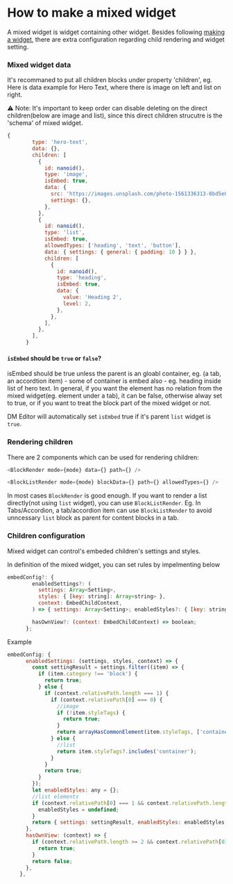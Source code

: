 # How to make a mixed widget

A mixed widget is widget containing other widget. Besides following [making a widget](./how-to-make-widget.md), there are extra configuration regarding child rendering and widget setting.


### Mixed widget data

It's recommaned to put all children blocks under property 'children', eg. Here is data example for Hero Text, where there is image on left and list on right.

⚠️ Note: It's important to keep order can disable deleting on the direct children(below are image and list), since this direct children strucutre is the 'schema' of mixed widget.

```javascript
{
        type: 'hero-text',
        data: {},
        children: [
          {
            id: nanoid(),
            type: 'image',
            isEmbed: true,
            data: {
              src: 'https://images.unsplash.com/photo-1561336313-0bd5e0b27ec8?q=80&w=2940&auto=format&fit=crop&ixlib=rb-4.0.3&ixid=M3wxMjA3fDB8MHxwaG90by1wYWdlfHx8fGVufDB8fHx8fA%3D%3D',
              settings: {},
            },
          },
          {
            id: nanoid(),
            type: 'list',
            isEmbed: true,
            allowedTypes: ['heading', 'text', 'button'],
            data: { settings: { general: { padding: 10 } } },
            children: [
              {
                id: nanoid(),
                type: 'heading',
                isEmbed: true,
                data: {
                  value: 'Heading 2',
                  level: 2,
                },
              },
            ],
          },
        ],
      }
```

#### `isEmbed` should be `true` or `false`?
isEmbed should be true unless the parent is an gloabl container, eg. (a tab, an accordtion item) - some of container is embed also - eg. heading inside list of hero text. In general, if you want the element has no relation from the mixed widget(eg. element under a tab), it can be false, otherwise alway set to true, or if you want to treat the block part of the mixed widget or not.

DM Editor will automatically set `isEmbed` true if it's parent `list` widget is `true`.

### Rendering children

There are 2 components which can be used for rendering children:

```javascript
<BlockRender mode={mode} data={} path={} />

<BlockListRender mode={mode} blockData={} path={} allowedTypes={} />
```

In most cases `BlockRender` is good enough. If you want to render a list directly(not using `list` widget), you can use `BlockListRender`. Eg. In Tabs/Accordion, a tab/accordion item can use `BlockListRender` to avoid unncessary `list` block as parent for content blocks in a tab.

### Children configuration
Mixed widget can control's embeded children's settings and styles.

In definition of the mixed widget, you can set rules by impelmenting below
```javascript
embedConfig?: {
        enabledSettings?: (
          settings: Array<Setting>,
          styles: { [key: string]: Array<string> },
          context: EmbedChildContext,
        ) => { settings: Array<Setting>; enabledStyles?: { [key: string]: Array<string> } };

        hasOwnView?: (context: EmbedChildContext) => boolean;
      };

```

Example
```javascript
embedConfig: {
      enabledSettings: (settings, styles, context) => {
        const settingResult = settings.filter((item) => {
          if (item.category !== 'block') {
            return true;
          } else {
            if (context.relativePath.length === 1) {
              if (context.relativePath[0] === 0) {
                //image
                if (!item.styleTags) {
                  return true;
                }
                return arrayHasCommonElement(item.styleTags, ['container']);
              } else {
                //list
                return item.styleTags?.includes('container');
              }
            }
            return true;
          }
        });
        let enabledStyles: any = {};
        //list elements
        if (context.relativePath[0] === 1 && context.relativePath.length === 2) {
          enabledStyles = undefined;
        }
        return { settings: settingResult, enabledStyles: enabledStyles };
      },
      hasOwnView: (context) => {
        if (context.relativePath.length >= 2 && context.relativePath[0] === 1) {
          return true;
        }
        return false;
      },
    },
```
